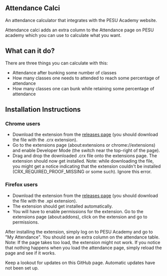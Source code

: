 ## Attendance Calci
An attendance calculator that integrates with the PESU Academy website.

Attendance calci adds an extra column to the Attendance page on PESU academy which you can use to calculate what you want.

## What can it do?
There are three things you can calculate with this:
* Attendance after bunking some number of classes
* How many classes one needs to attended to reach some percentage of attendance
* How many classes one can bunk while retaining some percentage of attendance

## Installation Instructions
### Chrome users
* Download the extension from the [releases page](https://github.com/GlowingScrewdriver/attendance_calci/releases) (you should download the file with the .crx extension).
* Go to the extensions page (about:extensions or chrome://extensions) and enable Developer Mode (the switch near the top-right of the page).
* Drag and drop the downloaded .crx file onto the extensions page. The extension should now get installed.
Note: while downloading the file, you might get a notice indicating that the extension couldn't be installed (CRX\_REQUIRED\_PROOF\_MISSING or some such). Ignore this error.

### Firefox users
* Download the extension from the [releases page](https://github.com/GlowingScrewdriver/attendance_calci/releases) (you should download the file with the .xpi extension).
* The extension should get installed automatically.
* You will have to enable permissions for the extension. Go to the extensions page (about:addons), click on the extension and go to permissions.


After installing the extension, simply log on to PESU Academy and go to "My Attendance". You should see an extra column on the attendance table. 
Note: If the page takes too load, the extension might not work. If you notice that nothing happens when you load the attendance page, simply reload the page and see if it works.

Keep a lookout for updates on this GitHub page. Automatic updates have not been set up.

